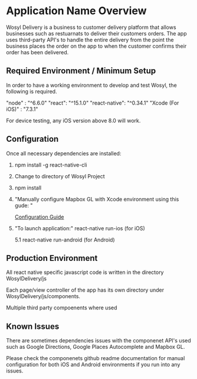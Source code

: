 Application Name Overview
==============================================

Wosyl Delivery is a business to customer delivery platform that allows businesses such as restuarnats to deliver their customers orders.  The app uses third-party API's to handle the entire delivery from the point the business places the order on the app to when the customer confirms their order has been delivered.  


Required Environment / Minimum Setup
----------------------------------------------
In order to have a working environment to develop and test Wosyl, the following is required.

"node" : "^6.6.0"
"react": "^15.1.0"
"react-native": "^0.34.1"
"Xcode (For iOS)" : "7.3.1"

For device testing, any iOS version above 8.0 will work.  




Configuration
----------------------------------------------

Once all necessary dependencies are installed:

1. npm install -g react-native-cli

2. Change to directory of Wosyl Project

3. npm install

4. "Manually configure Mapbox GL with Xcode environment using this gude: "

	<a href="https://github.com/mapbox/react-native-mapbox-gl/blob/master/ios/install.md">Configuration Guide</a>


5. "To launch application:" react-native run-ios (for iOS)
	
	5.1 react-native run-android (for Android)





Production Environment
----------------------------------------------
All react native specific javascript code is written in the 
directory WosylDelivery/js

Each page/view controller of the app has its own directory under WosylDelivery/js/components.

Multiple third party compoenents where used 




Known Issues
----------------------------------------------
There are sometimes dependencies issues with the componenet API's used such
as Google Directions, Google Places Autocomplete and Mapbox GL.

Please check the componenets github readme documentation for manual configuration 
for both iOS and Android environments if you run into any issues.

